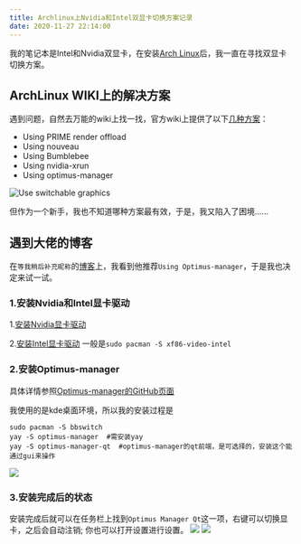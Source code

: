 ```yaml
---
title: Archlinux上Nvidia和Intel双显卡切换方案记录
date: 2020-11-27 22:14:00
---
```

我的笔记本是Intel和Nvidia双显卡，在安装[Arch Linux](https://www.archlinux.org/)后，我一直在寻找双显卡切换方案。

## ArchLinux WIKI上的解决方案

遇到问题，自然去万能的wiki上找一找，官方wiki上提供了以下[几种方案](https://wiki.archlinux.org/index.php/NVIDIA_Optimus#Use_switchable_graphics)：

- Using PRIME render offload
- Using nouveau
- Using Bumblebee
- Using nvidia-xrun
- Using optimus-manager

![Use switchable graphics](https://img.fansuregrin.top/blog-img/2020-09-02_19-38-19.png#vwid=1049&vhei=540)

但作为一个新手，我也不知道哪种方案最有效，于是，我又陷入了困境......

## 遇到大佬的博客

在`等我稍后补充昵称`的[博客](https://www.bwsl.wang/arch/67.html)上，我看到他推荐`Using Optimus-manager`，于是我也决定来试一试。

### 1.安装Nvidia和Intel显卡驱动

1.[安装Nvidia显卡驱动](https://wiki.archlinux.org/index.php/NVIDIA)

2.[安装Intel显卡驱动](https://wiki.archlinux.org/index.php/Intel_graphics)
一般是`sudo pacman -S xf86-video-intel`

### 2.安装Optimus-manager

具体详情参照[Optimus-manager的GitHub页面](https://github.com/Askannz/optimus-manager)

我使用的是kde桌面环境，所以我的安装过程是

```
sudo pacman -S bbswitch 
yay -S optimus-manager  #需安装yay
yay -S optimus-manager-qt  #optimus-manager的qt前端，是可选择的，安装这个能通过gui来操作
```

![](https://img.fansuregrin.top/blog-img/2021-02-25_11-37.png#vwid=1199&vhei=311)

### 3.安装完成后的状态

安装完成后就可以在任务栏上找到`Optimus Manager Qt`这一项，右键可以切换显卡，之后会自动注销; 你也可以打开设置进行设置。
![](https://img.fansuregrin.top/blog-img/2020-09-13_14-45.png#vwid=503&vhei=495)
![](https://img.fansuregrin.top/blog-img/2020-09-13_14-47.png#vwid=803&vhei=591)

